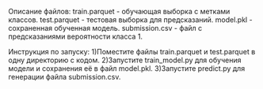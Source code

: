 Описание файлов:
train.parquet - обучающая выборка с метками классов.
test.parquet - тестовая выборка для предсказаний.
model.pkl - сохраненная обученная модель.
submission.csv - файл с предсказаниями вероятности класса 1.

Инструкция по запуску:
1)Поместите файлы train.parquet и test.parquet в одну директорию с кодом.
2)Запустите train_model.py для обучения модели и сохранения её в файл model.pkl.
3)Запустите predict.py для генерации файла submission.csv.
